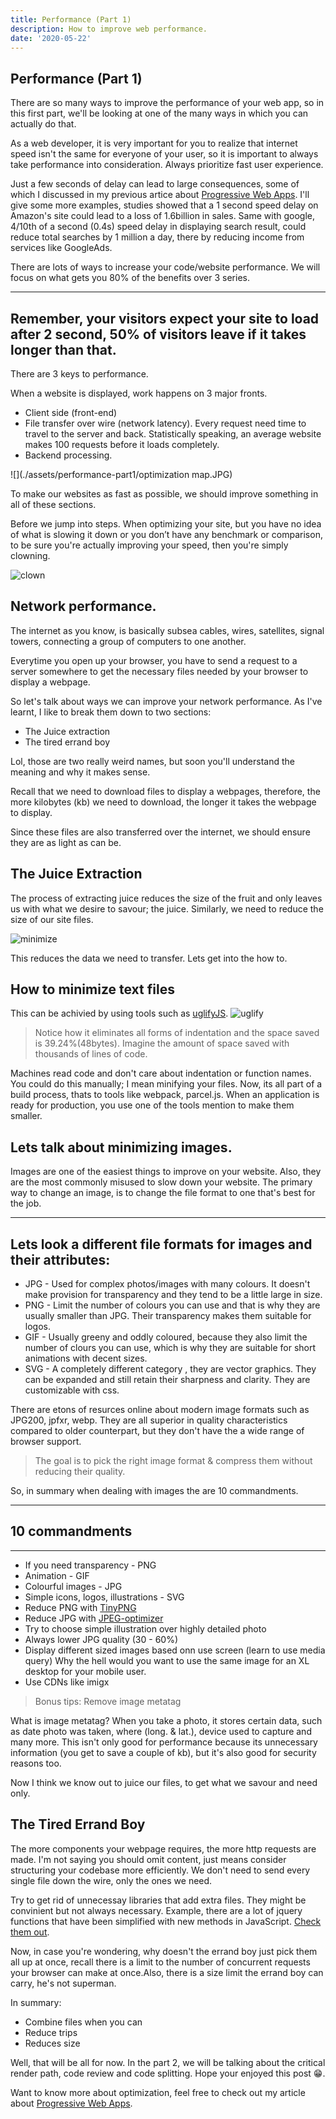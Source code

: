 ```yaml
---
title: Performance (Part 1)
description: How to improve web performance.
date: '2020-05-22'
---
```


## Performance (Part 1)

There are so many ways to improve the performance of your web app, so in this first part, we'll be looking at one of the many ways in which you can actually do that.

As a web developer, it is very important for you to realize that internet speed isn't the same for everyone of your user, so it is important to always take performance into consideration. Always prioritize fast user experience.

Just a few seconds of delay can lead to large consequences, some of which I discussed in my previous artice about [Progressive Web Apps](https://codexplorer.me/posts/pwa-who-cares). I'll give some more examples, studies showed that a 1 second speed delay on Amazon's site could lead to a loss of 1.6billion in sales. Same with google, 4/10th of a second (0.4s) speed delay in displaying search result, could reduce total searches by 1 million a day, there by reducing income from services like GoogleAds.

There are lots of ways to increase your code/website performance. We will focus on what gets you 80% of the benefits over 3 series.

---
Remember, your visitors expect your site to load after 2 second, 50% of visitors leave if it takes longer than that.
---

There are 3 keys to performance.

When a website is displayed, work happens on 3 major fronts.

*   Client side (front-end)
*   File transfer over wire (network latency). Every request need time to travel to the server and back. Statistically speaking, an average website makes 100 requests before it loads completely.
*   Backend processing.

![](./assets/performance-part1/optimization map.JPG)

To make our websites as fast as possible, we should improve something in all of these sections. 

Before we jump into steps. When optimizing your site, but you have no idea of what is slowing it down or you don’t have any benchmark or comparison, to be sure you're actually improving your speed, then you're simply clowning.

![clown](https://media.giphy.com/media/x0npYExCGOZeo/giphy.gif)

## Network performance.
The internet as you know, is basically subsea cables, wires, satellites, signal towers, connecting a group of computers to one another.

Everytime you open up your browser, you have to send a request to a server somewhere to get the necessary files needed by your browser to display a webpage.

So let's talk about ways we can improve your network performance. As I've learnt, I like to break them down to two sections:
*   The Juice extraction
*   The tired errand boy

Lol, those are two really weird names, but soon you'll understand the meaning and why it makes sense.

Recall that we need to download files to display a webpages, therefore, the more kilobytes (kb) we need to download, the longer it takes the webpage to display.

Since these files are also transferred over the internet, we should ensure they are as light as can be.

## The Juice Extraction

The process of extracting juice reduces the size of the fruit and only leaves us with what we desire to savour; the juice. Similarly, we need to reduce the size of our site files.

![minimize](./assets/performance-part1/minimize.JPG)

This reduces the data we need to transfer. Lets get into the how to.

## How to minimize text files

This can be achivied by using tools such as [uglifyJS](https://skalman.github.io/UglifyJS-online/).
![uglify](./assets/performance-part1/uglify.JPG)

> Notice how it eliminates all forms of indentation and the space saved is 39.24%(48bytes). Imagine the amount of space saved with thousands of lines of code.

Machines read code and don't care about indentation or function names. You could do this manually; I mean minifying your files. Now, its all part of a build process, thats to tools like webpack, parcel.js. When an application is ready for production, you use one of the tools mention to make them smaller.

## Lets talk about minimizing images.

Images are one of the easiest things to improve on your website. Also, they are the most commonly misused to slow down your website.
The primary way to change an image, is to change the file format to one that's best for the job. 

---
Lets look a different file formats for images and their attributes:
---

*   JPG - Used for complex photos/images with many colours. It doesn't make provision for transparency and they tend to be a little large in size.
*   PNG - Limit the number of colours you can use and that is why they are usually smaller than JPG. Their transparency makes them suitable for logos.
*   GIF - Usually greeny and oddly coloured, because they also limit the number of clours you can use, which is why they are suitable for short animations with decent sizes.
*   SVG - A completely different category , they are vector graphics. They can be expanded and still retain their sharpness and clarity. They are customizable with css.

There are etons of resurces online about modern image formats such as JPG200, jpfxr, webp. They are all superior in quality characteristics compared to older counterpart, but they don't have the a wide range of browser support.

> The goal is to pick the right image format & compress them without reducing their quality.

So, in summary when dealing with images the are 10 commandments.

---
## 10 commandments
---

*   If you need transparency - PNG
*   Animation - GIF
*   Colourful images - JPG
*   Simple icons, logos, illustrations - SVG
*   Reduce PNG with [TinyPNG](https://tinypng.com/)
*   Reduce JPG with [JPEG-optimizer](http://jpeg-optimizer.com/)
*   Try to choose simple illustration over highly detailed photo
*   Always lower JPG quality (30 - 60%)
*   Display different sized images based onn use screen (learn to use media query)
    Why the hell would you want to use the same image for an XL desktop for your mobile user.
*   Use CDNs like imigx

> Bonus tips: Remove image metatag

What is image metatag?
When you take a photo, it stores certain data, such as date photo was taken, where (long. & lat.), device used to capture and many more. This isn't only good for performance because its unnecessary information (you get to save a couple of kb), but it's also good for security reasons too. 

Now I think we know out to juice our files, to get what we savour and need only.

## The Tired Errand Boy

The more components your webpage requires, the more http requests are made. I'm not saying you should omit content, just means consider structuring your codebase more efficiently. We don't need to send every single file down the wire, only the ones we need.

Try to get rid of unnecessay libraries that add extra files. They might be convinient but not always necessary. Example, there are a lot of jquery functions that have been simplified with new methods in JavaScript. [Check them out](https://wwww.youmightnotneedjquery.com).

Now, in case you're wondering, why doesn't the errand boy just pick them all up at once, recall there is a limit to the number of concurrent requests your browser can make at once.Also, there is a size limit the errand boy can carry, he's not superman.

In summary:
*   Combine files when you can
*   Reduce trips
*   Reduces size

Well, that will be all for now. In the part 2, we will be talking about the critical render path, code review and code splitting.
Hope your enjoyed this post 😁.

Want to know more about optimization, feel free to check out my article about [Progressive Web Apps](https://codexplorer.me/posts/pwa-who-cares).